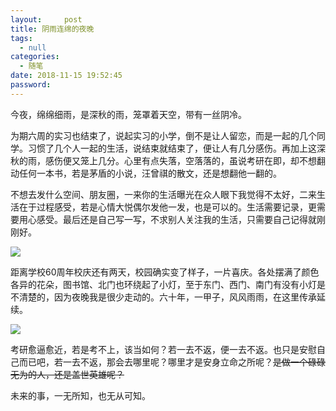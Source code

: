 ```yaml
---
layout:     post
title: 阴雨连绵的夜晚
tags:
  - null
categories:
  - 随笔
date: 2018-11-15 19:52:45
password:
---
```


今夜，绵绵细雨，是深秋的雨，笼罩着天空，带有一丝阴冷。

<!---more--->

为期六周的实习也结束了，说起实习的小学，倒不是让人留恋，而是一起的几个同学。习惯了几个人一起的生活，说结束就结束了，便让人有几分感伤。再加上这深秋的雨，感伤便又笼上几分。心里有点失落，空落落的，虽说考研在即，却不想翻动任何一本书，若是茅盾的小说，汪曾祺的散文，还是想翻他一翻的。

不想去发什么空间、朋友圈，一来你的生活曝光在众人眼下我觉得不太好，二来生活在于过程感受，若是心情大悦偶尔发他一发，也是可以的。生活需要记录，更需要用心感受。最后还是自己写一写，不求别人关注我的生活，只需要自己记得就刚刚好。

![](https://i.loli.net/2018/11/15/5bed66710d9e0.jpg)



距离学校60周年校庆还有两天，校园确实变了样子，一片喜庆。各处摆满了颜色各异的花朵，图书馆、北门也环绕起了小灯，至于东门、西门、南门有没有小灯是不清楚的，因为夜晚我是很少走动的。六十年，一甲子，风风雨雨，在这里传承延续。

![](https://i.loli.net/2018/11/15/5bed6671bea3c.jpg)

考研愈逼愈近，若是考不上，该当如何？若一去不返，便一去不返。也只是安慰自己而已吧，若一去不返，那会去哪里呢？哪里才是安身立命之所呢？~~是做一个碌碌无为的人，还是盖世英雄呢？~~

未来的事，一无所知，也无从可知。

